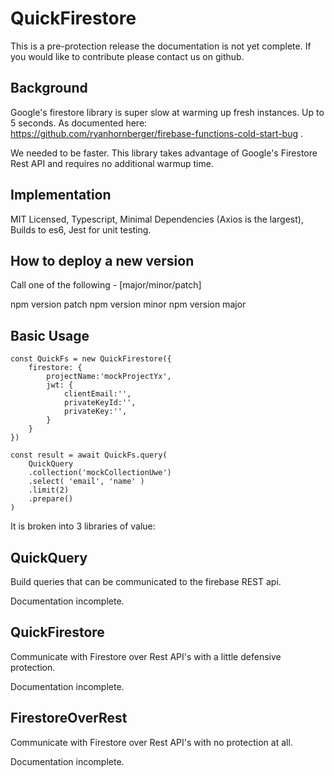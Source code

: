 QuickFirestore
==============

This is a pre-protection release the documentation is not yet complete.  If you would like to contribute please contact us on github.

Background
----------

Google's firestore library is super slow at warming up fresh instances. Up to 5 seconds. As documented here: https://github.com/ryanhornberger/firebase-functions-cold-start-bug .

We needed to be faster. This library takes advantage of Google's Firestore Rest API and requires no additional warmup time.

Implementation
--------------

MIT Licensed,
Typescript,
Minimal Dependencies (Axios is the largest),
Builds to es6,
Jest for unit testing.

How to deploy a new version
---------------------------

Call one of the following - [major/minor/patch]

npm version patch
npm version minor
npm version major

Basic Usage
-----------


```
const QuickFs = new QuickFirestore({
    firestore: {
        projectName:'mockProjectYx',
        jwt: {
            clientEmail:'',
            privateKeyId:'',
            privateKey:'',
        }
    }
})

const result = await QuickFs.query(
    QuickQuery
    .collection('mockCollectionUwe')
    .select( 'email', 'name' )
    .limit(2)
    .prepare()
)
```

It is broken into 3 libraries of value:

## QuickQuery

Build queries that can be communicated to the firebase REST api.

Documentation incomplete.

## QuickFirestore

Communicate with Firestore over Rest API's with a little defensive protection.

Documentation incomplete.

## FirestoreOverRest

Communicate with Firestore over Rest API's with no protection at all.

Documentation incomplete.
